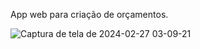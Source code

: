 App web para criação de orçamentos.

![Captura de tela de 2024-02-27 03-09-21](https://github.com/lucassilvafs/Orcamentos-FB/assets/56982114/c3d4ce22-c8a6-4182-9e3d-933b74645e5c)
